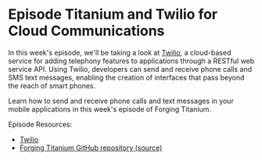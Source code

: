 # Episode Titanium and Twilio for Cloud Communications

In this week's episode, we'll be taking a look at <a href="http://twilio.com">Twilio</a>, a cloud-based service for adding telephony features to applications through a RESTful web service API.  Using Twilio, developers can send and receive phone calls and SMS text messages, enabling the creation of interfaces that pass beyond the reach of smart phones.

Learn how to send and receive phone calls and text messages in your mobile applications in this week's episode of Forging Titanium.

Episode Resources:

<ul>
	<li><a href="http://twilio.com">Twilio</a></li>
	<li><a href="https://github.com/appcelerator-developer-relations/Forging-Titanium">Forging Titanium GitHub repository (source)</a></li>
</ul>